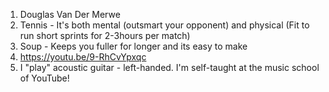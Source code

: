    1. Douglas Van Der Merwe
   2. Tennis - It's both mental (outsmart your opponent) and physical (Fit to run short sprints for 2-3hours per match)
   3. Soup - Keeps you fuller for longer and its easy to make
   4. https://youtu.be/9-RhCvYpxqc
   5. I "play" acoustic guitar - left-handed. I'm self-taught at the music school of YouTube!